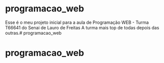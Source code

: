 # programacao_web
Esse é o meu projeto inicial para a aula de Programação WEB - Turma T66641 do Senai de Lauro de Freitas
A turma mais top de todas depois das outras.# programacao_web
# programacao_web

